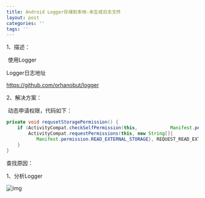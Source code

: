 ```yaml
---
title: Android Logger存储到本地-未生成日志文件
layout: post
categories: ''
tags: ''
---
```

1、描述：

​	使用Logger

 

Logger日志地址

<https://github.com/orhanobut/logger>

2、解决方案：

​	动态申请权限，代码如下：

```java
private void requsetStoragePermission() {
    if (ActivityCompat.checkSelfPermission(this, 	        Manifest.permission.READ_EXTERNAL_STORAGE) != PackageManager.PERMISSION_GRANTED) {
        ActivityCompat.requestPermissions(this, new String[]{
           Manifest.permission.READ_EXTERNAL_STORAGE}, REQUEST_READ_EXTERNAL_STORAGE);
    }
}
```

查找原因：

1、分析Logger

 ![img](file:///C:\Users\brian\AppData\Local\Temp\ksohtml3308\wps1.jpg)